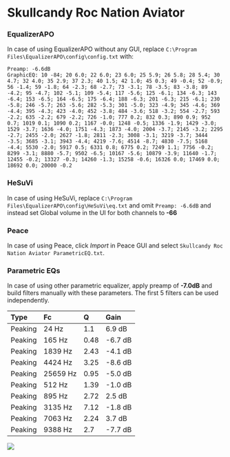 # Skullcandy Roc Nation Aviator

### EqualizerAPO
In case of using EqualizerAPO without any GUI, replace `C:\Program Files\EqualizerAPO\config\config.txt`
with:
```
Preamp: -6.6dB
GraphicEQ: 10 -84; 20 6.0; 22 6.0; 23 6.0; 25 5.9; 26 5.8; 28 5.4; 30 4.7; 32 4.0; 35 2.9; 37 2.3; 40 1.5; 42 1.0; 45 0.3; 49 -0.4; 52 -0.9; 56 -1.4; 59 -1.8; 64 -2.3; 68 -2.7; 73 -3.1; 78 -3.5; 83 -3.8; 89 -4.2; 95 -4.7; 102 -5.1; 109 -5.4; 117 -5.6; 125 -6.1; 134 -6.3; 143 -6.4; 153 -6.5; 164 -6.5; 175 -6.4; 188 -6.3; 201 -6.3; 215 -6.1; 230 -5.8; 246 -5.7; 263 -5.6; 282 -5.3; 301 -5.0; 323 -4.9; 345 -4.6; 369 -4.4; 395 -4.3; 423 -4.0; 452 -3.8; 484 -3.6; 518 -3.2; 554 -2.7; 593 -2.2; 635 -2.2; 679 -2.2; 726 -1.0; 777 0.2; 832 0.3; 890 0.9; 952 0.7; 1019 0.1; 1090 0.2; 1167 -0.0; 1248 -0.5; 1336 -1.9; 1429 -3.0; 1529 -3.7; 1636 -4.0; 1751 -4.3; 1873 -4.0; 2004 -3.7; 2145 -3.2; 2295 -2.7; 2455 -2.0; 2627 -1.8; 2811 -2.3; 3008 -3.1; 3219 -3.7; 3444 -3.5; 3685 -3.1; 3943 -4.4; 4219 -7.6; 4514 -8.7; 4830 -7.5; 5168 -4.4; 5530 -2.0; 5917 0.5; 6331 0.8; 6775 0.2; 7249 1.1; 7756 -0.2; 8299 -3.1; 8880 -5.7; 9502 -6.5; 10167 -5.6; 10879 -3.9; 11640 -1.7; 12455 -0.2; 13327 -0.3; 14260 -1.3; 15258 -0.6; 16326 0.0; 17469 0.0; 18692 0.0; 20000 -0.2
```

### HeSuVi
In case of using HeSuVi, replace `C:\Program Files\EqualizerAPO\config\HeSuVi\eq.txt` and omit `Preamp:
-6.6dB` and instead set Global volume in the UI for both channels to **-66**

### Peace
In case of using Peace, click *Import* in Peace GUI and select `Skullcandy Roc Nation Aviator ParametricEQ.txt`.

### Parametric EQs
In case of using other parametric equalizer, apply preamp of **-7.0dB** and build filters manually with
these parameters. The first 5 filters can be used independently.

| Type    | Fc       |    Q | Gain    |
|:--------|:---------|:-----|:--------|
| Peaking | 24 Hz    | 1.1  | 6.9 dB  |
| Peaking | 165 Hz   | 0.48 | -6.7 dB |
| Peaking | 1839 Hz  | 2.43 | -4.1 dB |
| Peaking | 4424 Hz  | 3.25 | -8.6 dB |
| Peaking | 25659 Hz | 0.95 | -5.0 dB |
| Peaking | 512 Hz   | 1.39 | -1.0 dB |
| Peaking | 895 Hz   | 2.72 | 2.5 dB  |
| Peaking | 3135 Hz  | 7.12 | -1.8 dB |
| Peaking | 7063 Hz  | 2.24 | 3.7 dB  |
| Peaking | 9388 Hz  | 2.7  | -7.7 dB |

![](https://raw.githubusercontent.com/jaakkopasanen/AutoEq/master/results/innerfidelity/sbaf-serious/Skullcandy%20Roc%20Nation%20Aviator/Skullcandy%20Roc%20Nation%20Aviator.png)